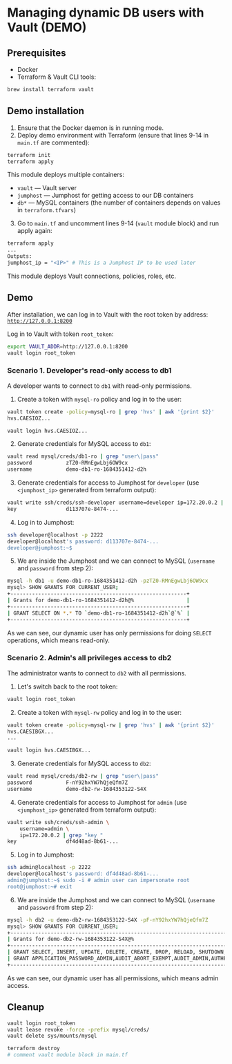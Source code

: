 # Managing dynamic DB users with Vault (DEMO)

## Prerequisites

- Docker
- Terraform & Vault CLI tools:

```bash
brew install terraform vault
```

## Demo installation

1. Ensure that the Docker daemon is in running mode.
2. Deploy demo environment with Terraform (ensure that lines 9-14 in `main.tf` are commented):

```bash
terraform init
terraform apply
```

This module deploys multiple containers:

- `vault` — Vault server
- `jumphost` — Jumphost for getting access to our DB containers
- `db*` — MySQL containers (the number of containers depends on values in `terraform.tfvars`)

3. Go to `main.tf` and uncomment lines 9-14 (`vault` module block) and run apply again:

```bash
terraform apply
...
Outputs:
jumphost_ip = "<IP>" # This is a Jumphost IP to be used later
```

This module deploys Vault connections, policies, roles, etc.

## Demo

After installation, we can log in to Vault with the root token by address: [`http://127.0.0.1:8200`](http://127.0.0.1:8200)

Log in to Vault with token `root_token`:

```bash
export VAULT_ADDR=http://127.0.0.1:8200
vault login root_token
```

### Scenario 1. Developer's read-only access to db1

A developer wants to connect to `db1` with read-only permissions.

1. Create a token with `mysql-ro` policy and log in to the user:

```bash
vault token create -policy=mysql-ro | grep 'hvs' | awk '{print $2}'
hvs.CAESIOZ...

vault login hvs.CAESIOZ...
```

2. Generate credentials for MySQL access to `db1`:

```bash
vault read mysql/creds/db1-ro | grep "user\|pass"
password           zTZ0-RMnEgwLbj6OW9cx
username           demo-db1-ro-1684351412-d2h
```

3. Generate credentials for access to Jumphost for `developer` (use `<jumphost_ip>` generated from terraform output):

```bash
vault write ssh/creds/ssh-developer username=developer ip=172.20.0.2 | grep "key "
key                d113707e-8474-...
```

4. Log in to Jumphost:

```bash
ssh developer@localhost -p 2222
developer@localhost's password: d113707e-8474-...
developer@jumphost:~$ 
```

5. We are inside the Jumphost and we can connect to MySQL (`username` and `password` from step 2):

```bash
mysql -h db1 -u demo-db1-ro-1684351412-d2h -pzTZ0-RMnEgwLbj6OW9cx
mysql> SHOW GRANTS FOR CURRENT_USER;
+---------------------------------------------------------+
| Grants for demo-db1-ro-1684351412-d2h@%                 |
+---------------------------------------------------------+
| GRANT SELECT ON *.* TO `demo-db1-ro-1684351412-d2h`@`%` |
+---------------------------------------------------------+
```

As we can see, our dynamic user has only permissions for doing `SELECT` operations, which means read-only.

### Scenario 2. Admin's all privileges access to db2

The administrator wants to connect to `db2` with all permissions.

1. Let's switch back to the root token:

```bash
vault login root_token
```

2. Create a token with `mysql-rw` policy and log in to the user:

```bash
vault token create -policy=mysql-rw | grep 'hvs' | awk '{print $2}'
hvs.CAESIBGX...
...

vault login hvs.CAESIBGX...
```

3. Generate credentials for MySQL access to `db2`:

```bash
vault read mysql/creds/db2-rw | grep "user\|pass"
password           F-nY92hxYW7hQjeQfm7Z
username           demo-db2-rw-1684353122-S4X
```

4. Generate credentials for access to Jumphost for `admin` (use `<jumphost_ip>` generated from terraform output):

```bash
vault write ssh/creds/ssh-admin \
    username=admin \
    ip=172.20.0.2 | grep "key "
key                df4d48ad-8b61-...
```

5. Log in to Jumphost:

```bash
ssh admin@localhost -p 2222
developer@localhost's password: df4d48ad-8b61-...
admin@jumphost:~$ sudo -i # admin user can impersonate root
root@jumphost:~# exit
```

6. We are inside the Jumphost and we can connect to MySQL (`username` and `password` from step 2):

```bash
mysql -h db2 -u demo-db2-rw-1684353122-S4X -pF-nY92hxYW7hQjeQfm7Z
mysql> SHOW GRANTS FOR CURRENT_USER;
+------------------------------------------------------------------------------------------------------------------------------------------------------------------------------------------------------------------------------------------------------------------------------------------------------------------------------------------------------------------------------------------------------------------------------------------------------------------------------------------------------------------------------------------------------------------------------------------------------------------------------------------------------------------------------------------------------------------------------------------------------------------------------------------+
| Grants for demo-db2-rw-1684353122-S4X@%                                                                                                                                                                                                                                                                                                                                                                                                                                                                                                                                                                                                                                                                                                                                                  |
+------------------------------------------------------------------------------------------------------------------------------------------------------------------------------------------------------------------------------------------------------------------------------------------------------------------------------------------------------------------------------------------------------------------------------------------------------------------------------------------------------------------------------------------------------------------------------------------------------------------------------------------------------------------------------------------------------------------------------------------------------------------------------------------+
| GRANT SELECT, INSERT, UPDATE, DELETE, CREATE, DROP, RELOAD, SHUTDOWN, PROCESS, FILE, REFERENCES, INDEX, ALTER, SHOW DATABASES, SUPER, CREATE TEMPORARY TABLES, LOCK TABLES, EXECUTE, REPLICATION SLAVE, REPLICATION CLIENT, CREATE VIEW, SHOW VIEW, CREATE ROUTINE, ALTER ROUTINE, CREATE USER, EVENT, TRIGGER, CREATE TABLESPACE, CREATE ROLE, DROP ROLE ON *.* TO `demo-db2-rw-1684353122-S4X`@`%`                                                                                                                                                                                                                                                                                                                                                                                     |
| GRANT APPLICATION_PASSWORD_ADMIN,AUDIT_ABORT_EXEMPT,AUDIT_ADMIN,AUTHENTICATION_POLICY_ADMIN,BACKUP_ADMIN,BINLOG_ADMIN,BINLOG_ENCRYPTION_ADMIN,CLONE_ADMIN,CONNECTION_ADMIN,ENCRYPTION_KEY_ADMIN,FIREWALL_EXEMPT,FLUSH_OPTIMIZER_COSTS,FLUSH_STATUS,FLUSH_TABLES,FLUSH_USER_RESOURCES,GROUP_REPLICATION_ADMIN,GROUP_REPLICATION_STREAM,INNODB_REDO_LOG_ARCHIVE,INNODB_REDO_LOG_ENABLE,PASSWORDLESS_USER_ADMIN,PERSIST_RO_VARIABLES_ADMIN,REPLICATION_APPLIER,REPLICATION_SLAVE_ADMIN,RESOURCE_GROUP_ADMIN,RESOURCE_GROUP_USER,ROLE_ADMIN,SENSITIVE_VARIABLES_OBSERVER,SERVICE_CONNECTION_ADMIN,SESSION_VARIABLES_ADMIN,SET_USER_ID,SHOW_ROUTINE,SYSTEM_USER,SYSTEM_VARIABLES_ADMIN,TABLE_ENCRYPTION_ADMIN,TELEMETRY_LOG_ADMIN,XA_RECOVER_ADMIN ON *.* TO `demo-db2-rw-1684353122-S4X`@`%` |
+------------------------------------------------------------------------------------------------------------------------------------------------------------------------------------------------------------------------------------------------------------------------------------------------------------------------------------------------------------------------------------------------------------------------------------------------------------------------------------------------------------------------------------------------------------------------------------------------------------------------------------------------------------------------------------------------------------------------------------------------------------------------------------------+
```

As we can see, our dynamic user has all permissions, which means admin access.

## Cleanup

```bash
vault login root_token
vault lease revoke -force -prefix mysql/creds/
vault delete sys/mounts/mysql

terraform destroy
# comment vault module block in main.tf
```
